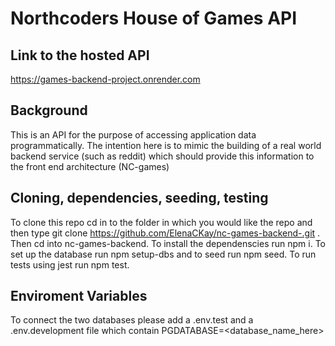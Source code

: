 # Northcoders House of Games API

## Link to the hosted API

https://games-backend-project.onrender.com

## Background

This is an API for the purpose of accessing application data programmatically. The intention here is to mimic the building of a real world backend service (such as reddit) which should provide this information to the front end architecture (NC-games)

## Cloning, dependencies, seeding, testing

To clone this repo cd in to the folder in which you would like the repo and then type git clone https://github.com/ElenaCKay/nc-games-backend-.git . Then cd into nc-games-backend. To install the dependenscies run npm i. To set up the database run npm setup-dbs and to seed run npm seed. To run tests using jest run npm test.

## Enviroment Variables

To connect the two databases please add a .env.test and a .env.development file which contain PGDATABASE=<database_name_here>

